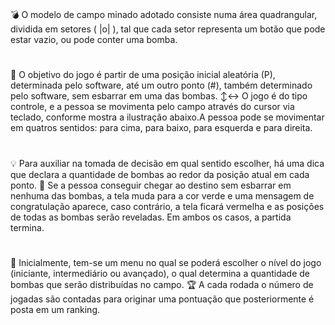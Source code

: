 #

💣 O modelo de campo minado adotado consiste numa área quadrangular, dividida em setores ( |o| ), tal que cada setor
representa um botão que pode estar vazio, ou pode conter uma bomba. 

#

🎯 O objetivo do jogo é partir de uma posição inicial aleatória (P), determinada pelo software, até um outro ponto (#), também determinado pelo software, sem
esbarrar em uma das bombas. 
↕️↔️ O jogo é do tipo controle, e a pessoa se movimenta pelo campo através do cursor via teclado, conforme mostra a ilustração abaixo.A pessoa pode se movimentar em quatros sentidos: para cima, para baixo, para esquerda e para direita. 

#

💡 Para auxiliar na tomada de decisão em qual sentido escolher, há uma dica que declara a quantidade de bombas ao redor da posição atual em cada ponto. 
👣 Se a pessoa conseguir chegar ao destino sem esbarrar em nenhuma das bombas, a tela muda para a cor verde e uma mensagem de congratulação aparece, caso contrário, a tela ficará vermelha e as posições de todas as bombas serão reveladas. Em ambos os casos, a partida termina.

#

🤯 Inicialmente, tem-se um menu no qual se poderá escolher o nível do jogo (iniciante, intermediário ou avançado), o
qual determina a quantidade de bombas que serão distribuídas no campo. 
🏆 A cada rodada o número de jogadas são contadas para originar uma pontuação que posteriormente é posta em um ranking.
